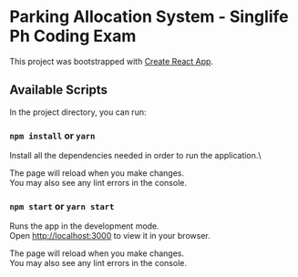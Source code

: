 # Parking Allocation System - Singlife Ph Coding Exam

This project was bootstrapped with [Create React App](https://github.com/facebook/create-react-app).

## Available Scripts

In the project directory, you can run:

### `npm install` or `yarn`

Install all the dependencies needed in order to run the application.\

The page will reload when you make changes.\
You may also see any lint errors in the console.

### `npm start` or `yarn start`

Runs the app in the development mode.\
Open [http://localhost:3000](http://localhost:3000) to view it in your browser.

The page will reload when you make changes.\
You may also see any lint errors in the console.
